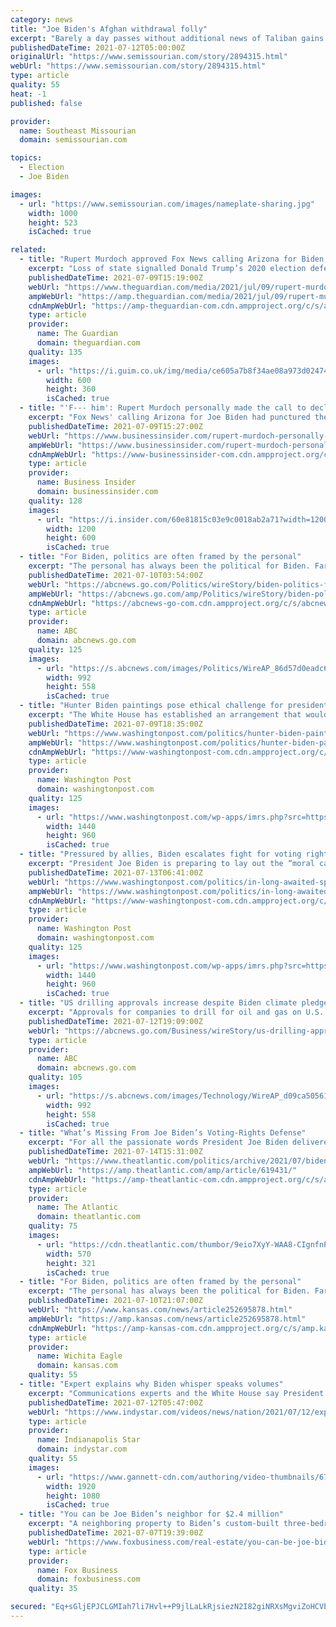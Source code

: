 ```yaml
---
category: news
title: "Joe Biden's Afghan withdrawal folly"
excerpt: "Barely a day passes without additional news of Taliban gains in Afghanistan. Perhaps the Afghan government and its forces will prove more resilient than many expect, but if the country continues its slide toward chaos or,"
publishedDateTime: 2021-07-12T05:00:00Z
originalUrl: "https://www.semissourian.com/story/2894315.html"
webUrl: "https://www.semissourian.com/story/2894315.html"
type: article
quality: 55
heat: -1
published: false

provider:
  name: Southeast Missourian
  domain: semissourian.com

topics:
  - Election
  - Joe Biden

images:
  - url: "https://www.semissourian.com/images/nameplate-sharing.jpg"
    width: 1000
    height: 523
    isCached: true

related:
  - title: "Rupert Murdoch approved Fox News calling Arizona for Biden, book claims"
    excerpt: "Loss of state signalled Donald Trump’s 2020 election defeat but Murdoch reportedly said: ‘Fuck him’"
    publishedDateTime: 2021-07-09T15:19:00Z
    webUrl: "https://www.theguardian.com/media/2021/jul/09/rupert-murdoch-donald-trump-fox-news-arizona"
    ampWebUrl: "https://amp.theguardian.com/media/2021/jul/09/rupert-murdoch-donald-trump-fox-news-arizona"
    cdnAmpWebUrl: "https://amp-theguardian-com.cdn.ampproject.org/c/s/amp.theguardian.com/media/2021/jul/09/rupert-murdoch-donald-trump-fox-news-arizona"
    type: article
    provider:
      name: The Guardian
      domain: theguardian.com
    quality: 135
    images:
      - url: "https://i.guim.co.uk/img/media/ce605a7b8f34ae08a973d02474c80f693186c85c/0_0_3280_1968/master/3280.jpg?width=300&quality=45&auto=format&fit=max&dpr=2&s=f16e06960bae0821364feece0851061f"
        width: 600
        height: 360
        isCached: true
  - title: "'F--- him': Rupert Murdoch personally made the call to declare Arizona for Biden on election night, enraging Trump, book says"
    excerpt: "Fox News' calling Arizona for Joe Biden had punctured the Trump campaign's hopes for an early victory in the 2020 election."
    publishedDateTime: 2021-07-09T15:27:00Z
    webUrl: "https://www.businessinsider.com/rupert-murdoch-personally-decided-fox-news-declare-arizona-biden-book-2021-7"
    ampWebUrl: "https://www.businessinsider.com/rupert-murdoch-personally-decided-fox-news-declare-arizona-biden-book-2021-7?amp"
    cdnAmpWebUrl: "https://www-businessinsider-com.cdn.ampproject.org/c/s/www.businessinsider.com/rupert-murdoch-personally-decided-fox-news-declare-arizona-biden-book-2021-7?amp"
    type: article
    provider:
      name: Business Insider
      domain: businessinsider.com
    quality: 128
    images:
      - url: "https://i.insider.com/60e81815c03e9c0018ab2a71?width=1200&format=jpeg"
        width: 1200
        height: 600
        isCached: true
  - title: "For Biden, politics are often framed by the personal"
    excerpt: "The personal has always been the political for Biden. Far more than his recent predecessors, the president publicly draws on his own experiences when he makes connections with voters and considers his decisions."
    publishedDateTime: 2021-07-10T03:54:00Z
    webUrl: "https://abcnews.go.com/Politics/wireStory/biden-politics-framed-personal-78767086"
    ampWebUrl: "https://abcnews.go.com/amp/Politics/wireStory/biden-politics-framed-personal-78767086"
    cdnAmpWebUrl: "https://abcnews-go-com.cdn.ampproject.org/c/s/abcnews.go.com/amp/Politics/wireStory/biden-politics-framed-personal-78767086"
    type: article
    provider:
      name: ABC
      domain: abcnews.go.com
    quality: 125
    images:
      - url: "https://s.abcnews.com/images/Politics/WireAP_86d57d0eadc64bbd8072337fbbe330b3_16x9_992.jpg"
        width: 992
        height: 558
        isCached: true
  - title: "Hunter Biden paintings pose ethical challenge for president"
    excerpt: "The White House has established an arrangement that would allow President Joe Biden’s son Hunter to sell his artwork for tens of thousands of dollars without knowing the identity of the purchaser"
    publishedDateTime: 2021-07-09T18:35:00Z
    webUrl: "https://www.washingtonpost.com/politics/hunter-biden-paintings-pose-ethical-challenge-for-president/2021/07/09/8b92d0e2-e0f6-11eb-a27f-8b294930e95b_story.html"
    ampWebUrl: "https://www.washingtonpost.com/politics/hunter-biden-paintings-pose-ethical-challenge-for-president/2021/07/09/8b92d0e2-e0f6-11eb-a27f-8b294930e95b_story.html?outputType=amp"
    cdnAmpWebUrl: "https://www-washingtonpost-com.cdn.ampproject.org/c/s/www.washingtonpost.com/politics/hunter-biden-paintings-pose-ethical-challenge-for-president/2021/07/09/8b92d0e2-e0f6-11eb-a27f-8b294930e95b_story.html?outputType=amp"
    type: article
    provider:
      name: Washington Post
      domain: washingtonpost.com
    quality: 125
    images:
      - url: "https://www.washingtonpost.com/wp-apps/imrs.php?src=https://arc-anglerfish-washpost-prod-washpost.s3.amazonaws.com/public/Q27YULXA6YI6XIT7RMUUSMHJLM.jpg&w=1440"
        width: 1440
        height: 960
        isCached: true
  - title: "Pressured by allies, Biden escalates fight for voting rights"
    excerpt: "President Joe Biden is preparing to lay out the “moral case” for voting rights as he faces growing pressure from civil rights activists and other Democrats"
    publishedDateTime: 2021-07-13T06:41:00Z
    webUrl: "https://www.washingtonpost.com/politics/in-long-awaited-speech-biden-to-decry-voting-restrictions/2021/07/13/aef3dec2-e390-11eb-88c5-4fd6382c47cb_story.html"
    ampWebUrl: "https://www.washingtonpost.com/politics/in-long-awaited-speech-biden-to-decry-voting-restrictions/2021/07/13/aef3dec2-e390-11eb-88c5-4fd6382c47cb_story.html?outputType=amp"
    cdnAmpWebUrl: "https://www-washingtonpost-com.cdn.ampproject.org/c/s/www.washingtonpost.com/politics/in-long-awaited-speech-biden-to-decry-voting-restrictions/2021/07/13/aef3dec2-e390-11eb-88c5-4fd6382c47cb_story.html?outputType=amp"
    type: article
    provider:
      name: Washington Post
      domain: washingtonpost.com
    quality: 125
    images:
      - url: "https://www.washingtonpost.com/wp-apps/imrs.php?src=https://arc-anglerfish-washpost-prod-washpost.s3.amazonaws.com/public/G3KYX4HEAAI6XCGFJ7LDQLCHZM.jpg&w=1440"
        width: 1440
        height: 960
        isCached: true
  - title: "US drilling approvals increase despite Biden climate pledge"
    excerpt: "Approvals for companies to drill for oil and gas on U.S. public lands are on pace this year to reach their highest level since George W"
    publishedDateTime: 2021-07-12T19:09:00Z
    webUrl: "https://abcnews.go.com/Business/wireStory/us-drilling-approvals-increase-biden-climate-pledge-78803956"
    type: article
    provider:
      name: ABC
      domain: abcnews.go.com
    quality: 105
    images:
      - url: "https://s.abcnews.com/images/Technology/WireAP_d09ca50561d147e19513944546b9a295_16x9_992.jpg"
        width: 992
        height: 558
        isCached: true
  - title: "What’s Missing From Joe Biden’s Voting-Rights Defense"
    excerpt: "For all the passionate words President Joe Biden delivered in defense of voting rights in his speech yesterday, it was the one word he never mentioned that provoked the strongest response from civil-rights advocates: filibuster."
    publishedDateTime: 2021-07-14T15:31:00Z
    webUrl: "https://www.theatlantic.com/politics/archive/2021/07/biden-filibuster-voting-rights/619431/"
    ampWebUrl: "https://amp.theatlantic.com/amp/article/619431/"
    cdnAmpWebUrl: "https://amp-theatlantic-com.cdn.ampproject.org/c/s/amp.theatlantic.com/amp/article/619431/"
    type: article
    provider:
      name: The Atlantic
      domain: theatlantic.com
    quality: 75
    images:
      - url: "https://cdn.theatlantic.com/thumbor/9eio7XyY-WAA8-CIgnfnP4a3vvw=/570x321/media/img/mt/2021/07/GettyImages_1233962600/original.jpg"
        width: 570
        height: 321
        isCached: true
  - title: "For Biden, politics are often framed by the personal"
    excerpt: "The personal has always been the political for Biden. Far more than his recent predecessors, the president publicly draws on his own experiences when he makes connections with voters and considers his decisions."
    publishedDateTime: 2021-07-10T21:07:00Z
    webUrl: "https://www.kansas.com/news/article252695878.html"
    ampWebUrl: "https://amp.kansas.com/news/article252695878.html"
    cdnAmpWebUrl: "https://amp-kansas-com.cdn.ampproject.org/c/s/amp.kansas.com/news/article252695878.html"
    type: article
    provider:
      name: Wichita Eagle
      domain: kansas.com
    quality: 55
  - title: "Expert explains why Biden whisper speaks volumes"
    excerpt: "Communications experts and the White House say President Joe Biden's whispering is just this veteran politician's old-school way of trying to make a connection while emphasizing a point. (July 12)"
    publishedDateTime: 2021-07-12T05:47:00Z
    webUrl: "https://www.indystar.com/videos/news/nation/2021/07/12/expert-explains-why-biden-whisper-speaks-volumes/7934430002/"
    type: article
    provider:
      name: Indianapolis Star
      domain: indystar.com
    quality: 55
    images:
      - url: "https://www.gannett-cdn.com/authoring/video-thumbnails/67a88ecc-8ec0-4af8-9efc-381df6e18a01_poster.jpg?quality=10"
        width: 1920
        height: 1080
        isCached: true
  - title: "You can be Joe Biden’s neighbor for $2.4 million"
    excerpt: "A neighboring property to Biden’s custom-built three-bedroom, four-and-a-half bathroom Wilmington, Delaware home was listed Monday for $2.39 million, according to Realtor.com."
    publishedDateTime: 2021-07-07T19:39:00Z
    webUrl: "https://www.foxbusiness.com/real-estate/you-can-be-joe-bidens-neighbor-for-2-4-million"
    type: article
    provider:
      name: Fox Business
      domain: foxbusiness.com
    quality: 35

secured: "Eq+sGljEPJCLGMIah7li7Hvl++P9jlLaLkRjsiezN2I82giNRXsMgviZoHCVb1MB8Q7uQ9MXZjqOyuJinC+Zb5y/IFhR5fQDx/l4QZPyZail0FEGYRMAWhJaQK5+wTBKuAf9F/zMmO4s1pBu+Xn4CtNO8dVoJITeTuwbGTbL7LZjycVGwDujG/pN2zDxn1fGHP2bJiiU6eE4WYxnRe0xw9K3mTjKb58QjM2Y2cj10jHycbsy66aeeL/5wo6/pHsxABaZluAPal6EE9b+JKgA+xquF/4cOK2j5oNu8brt/WVOo2+XG/q7+pmfdjmNkFFLdDod+FuAcpuQt+ikW4xvI2CVzS/3Qy/9lqrQ8fxHw4s=;Z7+EVOus0CpbW84YQa67PQ=="
---
```


